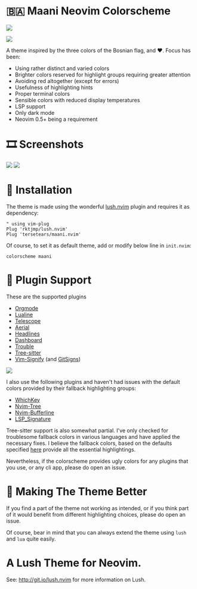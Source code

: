# :bosnia_herzegovina: Maani Neovim Colorscheme

![](https://user-images.githubusercontent.com/36173945/132120638-adad3a59-54eb-4a24-a6fd-62afbe5aef46.png)

![](https://user-images.githubusercontent.com/36173945/188885714-5d0e599b-d538-4d66-85ee-ce653456d96a.png)

A theme inspired by the three colors of the Bosnian flag, and :heart:. Focus has been:

* Using rather distinct and varied colors
* Brighter colors reserved for highlight groups requiring greater attention
* Avoiding red altogether (except for errors)
* Usefulness of highlighting hints
* Proper terminal colors
* Sensible colors with reduced display temperatures
* LSP support
* Only dark mode
* Neovim 0.5+ being a requirement

# :film_strip: Screenshots

![](https://user-images.githubusercontent.com/36173945/140066044-14de55c5-eab6-4bd9-9d1c-a5268e7bb8da.png)
![](https://user-images.githubusercontent.com/36173945/140066006-6080840a-3114-4f2c-84fd-63aadaa26780.png)

# :vhs: Installation

The theme is made using the wonderful [lush.nvim](https://github.com/rktjmp/lush.nvim) plugin and requires it as dependency:

```vim
" using vim-plug
Plug 'rktjmp/lush.nvim'
Plug 'tersetears/maani.nvim'
```

Of course, to set it as default theme, add or modify below line in `init.nvim`:

```vim
colorscheme maani
```

# :construction: Plugin Support

These are the supported plugins

- [Orgmode](https://github.com/nvim-orgmode/orgmode)
- [Lualine](https://github.com/hoob3rt/lualine.nvim)
- [Telescope](https://github.com/nvim-telescope/telescope.nvim)
- [Aerial](https://github.com/stevearc/aerial.nvim)
- [Headlines](https://github.com/lukas-reineke/headlines.nvim)
- [Dashboard](https://github.com/glepnir/dashboard-nvim)
- [Trouble](https://github.com/folke/trouble.nvim)
- [Tree-sitter](https://github.com/nvim-treesitter/nvim-treesitter)
- [Vim-Signify](https://github.com/mhinz/vim-signify) (and [GitSigns](https://github.com/lewis6991/gitsigns.nvim))

![](https://user-images.githubusercontent.com/36173945/158016445-e57518d5-28d4-4aff-a30d-89429aafa567.png)

I also use the following plugins and haven't had issues with the default colors provided by their fallback highlighting groups:

- [WhichKey](https://github.com/folke/which-key.nvim)
- [Nvim-Tree](https://github.com/kyazdani42/nvim-tree.lua)
- [Nvim-Bufferline](https://github.com/akinsho/nvim-bufferline.lua)
- [LSP_Signature](https://github.com/ray-x/lsp_signature.nvim)

 Tree-sitter support is also somewhat partial. I've only checked for troublesome fallback colors in various languages and have applied the necessary fixes. I believe the fallback colors, based on the defaults specified [here](https://github.com/nvim-treesitter/nvim-treesitter/blob/master/plugin/nvim-treesitter.vim) provide all the essential highlightings.

Nevertheless, if the colorscheme provides ugly colors for any plugins that you use, or any cli app, please do open an issue.

# :hammer: Making The Theme Better

If you find a part of the theme not working as intended, or if you think part of it would benefit from different highlighting choices, please do open an issue. 

Of course, bear in mind that you can always extend the theme using `lush` and `lua` quite easily.

# A Lush Theme for Neovim.

See: http://git.io/lush.nvim for more information on Lush.
